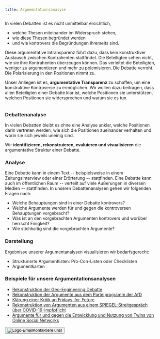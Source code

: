 ```yaml
---
title: Argumentationsanalyse
---
```


<section class="py-12 sm:py-12 lg:py-16">
    <div class="px-4 mx-auto max-w-7xl sm:px-6 lg:px-8">
        <div class="max-w-xl mx-auto  xl:max-w-2xl">
            <p class="mb-4 sm:text-1.5xl">In vielen Debatten ist es nicht unmittelbar ersichtlich,</p>
            <ul>
              <li>welche Thesen miteinander im Widerspruch stehen,</li>
              <li>wie diese Thesen begründet werden</li>
              <li>und wie kontrovers die Begründungen ihrerseits sind.</li>
            </ul> 
            <p class="mb-4 sm:text-1.5xl">Diese argumentative Intransparenz führt dazu, dass kein konstruktiver Austausch zwischen Kontrahenten stattfindet. Die Beteiligten sehen nicht, wie sie ihre Kontrahenten überzeugen können. Das verleitet die Beteiligten, weniger zu argumentieren und mehr zu polemisieren. Die Debatte verroht. Die Polarisierung in den Positionen nimmt zu.</p>
            <p class="mb-4 sm:text-1.5xl">Unser Anliegen ist es, <strong>argumentative Transparenz</strong> zu schaffen, um eine konstruktive Kontroverse zu ermöglichen. Wir wollen dazu beitragen, dass allen Beteiligten einer Debatte klar ist, welche Positionen sie unterstützen, welchen Positionen sie widersprechen und warum sie es tun.</p>
        </div>
             <!-- Detailkacheln -->
         <div class="grid max-w-4xl lg:max-w-6xl grid-cols-1 mx-auto mt-8 text-center gap-y-4 sm:gap-x-8 sm:grid-cols-1 lg:grid-cols-1 sm:mt-12 lg:mt-20 sm:text-left">
               <!-- Kachel:Debattenanalyse' -->
            <div class="relative">
               <div id="analyse" class="relative overflow-hidden bg-white shadow-md rounded-xl h-full">
                     <div class="p-9">
                       <div class="flex items-center mb-3">
                        <div
                           class="mr-3 inline-flex items-center justify-center flex-shrink-0">
                           <img src="{{ '/img/logo_analyse.svg' | url }}" alt="" class="mt-2 h-12 w-12">
                        </div>
                        <h3 class="mt-2 text-2xl font-bold text-gray-900 ">Debattenanalyse</h3>
                       </div>
                       <p class="mt-6 text-base text-gray-600 sm:text-1.5xl">In vielen Debatten bleibt es ohne eine Analyse unklar, welche Positionen darin vertreten werden, wie sich die Positionen zueinander verhalten und worin sie sich jeweils uneinig sind. </p>
                       <p class="mt-6 text-base text-gray-600 sm:text-1.5xl">Wir <strong>identifizieren, rekonstruieren, evaluieren und visualisieren</strong> die argumentative Struktur einer Debatte.</p>                       
                       <h3 class="mt-2 text-base font-bold text-gray-900 sm:text-2xl">Analyse</h3>
                       <p class="mt-2 text-base text-gray-600 sm:text-1.5xl">Eine Debatte kann in einem Text -- beispielsweise in einem Zeitungsinterview oder einer Erörterung -- stattfinden. Eine Debatte kann auch im öffentlichen Raum -- verteilt auf viele Äußerungen in diversen Medien -- stattfinden. In unseren Debattenanalysen gehen wir folgenden Fragen nach:</p>
                       <ul class="text-base text-gray-600 sm:text-1.5xl">
                        <li>Welche Behauptungen sind in einer Debatte kontrovers?</li>
                        <li>Welche Argumente werden für und gegen die kontroversen Behauptungen vorgebracht?</li>
                        <li>Was ist an den vorgebrachten Argumenten kontrovers und worüber herrscht Einigkeit?</li>
                        <li>Wie stichhaltig sind die vorgebrachten Argumente?</li>
                       </ul>
                       <h3 class="mt-2 text-base font-bold text-gray-900 sm:text-2xl">Darstellung</h3>
                       <p class="mt-2 text-base text-gray-600 sm:text-1.5xl"> Ergebnisse unserer Argumentanalysen visualisieren wir bedarfsgerecht:</p>
                         <ul class="text-base text-gray-600 sm:text-1.5xl">
                        <li>Strukturierte Argumentlisten: Pro-Con-Listen oder Checklisten</li>
                        <li>Argumentkarten</li>
                       </ul>
                       <h3 class="mt-2 text-base font-bold text-gray-900 sm:text-2xl">Beispiele für unsere Argumentationsanalysen</h3>
               <ul class="mt-2 text-base text-gray-600 sm:text-1.5xl">
                  <li><a href="https://publikationen.bibliothek.kit.edu/1000028245" target="_blank">Rekonstruktion der Geo-Engineering Debatte</a></li>
                  <li><a href="https://publikationen.bibliothek.kit.edu/1000074060" target="_blank">Rekonstruktion der Argumente aus dem Parteiprogramm der AfD</a></li>
                  <li><a href="{{ '/posts/kritik-fff/' | url }}" target="_blank">Klärung einer Kritik an Fridays-for-Future</a></li>
                  <li><a href="{{ '/posts/streitgespraech-zur-impfpflicht/' | url }}" target="_blank">Rekonstruktion von Argumenten aus einem SPIEGEL-Streitgespräch über COVID-19-Impfpflicht</a></li>
                  <li><a href="https://ec.europa.eu/research/participants/documents/downloadPublic?documentIds=080166e50a9b9303&appId=PPGMS" target="_blank">Argumente für und gegen die Entwicklung und Nutzung von Twins von Online Social Networks</a></li>
               </ul>
                     </div>
                  </div>
               </div>
            <!--Beispiele-Section
            <div class="max-w-xl mx-auto  xl:max-w-2xl">
            <h3 class="mt-2 text-base font-bold text-gray-900 sm:text-2xl">Beispiele für unsere Argumentanalysen</h3>
               <ul class="mt-2 text-base text-gray-600 sm:text-1.5xl">
                  <li><a href="https://publikationen.bibliothek.kit.edu/1000028245" target="_blank">Rekonstruktion der Geo-Engineering Debatte</a></li>
                  <li><a href="https://publikationen.bibliothek.kit.edu/1000074060" target="_blank">Rekonstruktion der Argumente aus dem Parteiprogramm der AfD</a></li>
                  <li><a href="{{ '/posts/kritik-fff/' | url }}" target="_blank">Klärung einer Kritik an Fridays-for-Future</a></li>
                  <li><a href="{{ '/posts/streitgespraech-zur-impfpflicht/' | url }}" target="_blank">Rekonstruktion von Argumenten aus einem SPIEGEL-Streitgespräch über COVID-19-Impfpflicht</a></li>
                  <li><a href="https://ec.europa.eu/research/participants/documents/downloadPublic?documentIds=080166e50a9b9303&appId=PPGMS" target="_blank">Argumente für und gegen die Entwicklung und Nutzung von Twins von Online Social Networks</a></li>
               </ul>
            </div>-->
   </div>
   <div class="p-1 flex justify-center">
      <button onclick="location.href='mailto:kontakt@argumentationsagentur.de'" class="mt-4 overflow-hidden text-2xl font-bold bg-white text-gray-800 hover:bg-main_gray hover:text-main_heavy_1 py-2 px-4 rounded focus:outline-none focus:shadow-outline flex items-center">
      	<img src="{{ '/img/email-svgrepo.svg' | url }}" alt="Logo-Email" class="h-12 w-12 mr-2">Kontaktiere uns!
      </button>
	</div> 
</section>

<!--
# Beispiele

+ <a href="https://publikationen.bibliothek.kit.edu/1000028245" target="_blank">Rekonstruktion der Geo-Engineering Debatte</a>
+ <a href="https://publikationen.bibliothek.kit.edu/1000074060" target="_blank">Rekonstruktion der Argumente aus dem Parteiprogramm der AfD</a>
+ [Rekonstruktion von Argumenten aus einem SPIEGEL-Streitgespräch über COVID-19-Impfpflicht]({{ '/posts/streitgespraech-zur-impfpflicht/' | url}})
+ [Klärung einer Kritik an Fridays-for-Future]({{ '/posts/kritik-fff/' | url}})
+ [Rekonstruktion von Argumenten aus einem SPIEGEL-Streitgespräch über COVID-19-Impfpflicht](../posts/streitgespraech-zur-impfpflicht.md)
-->